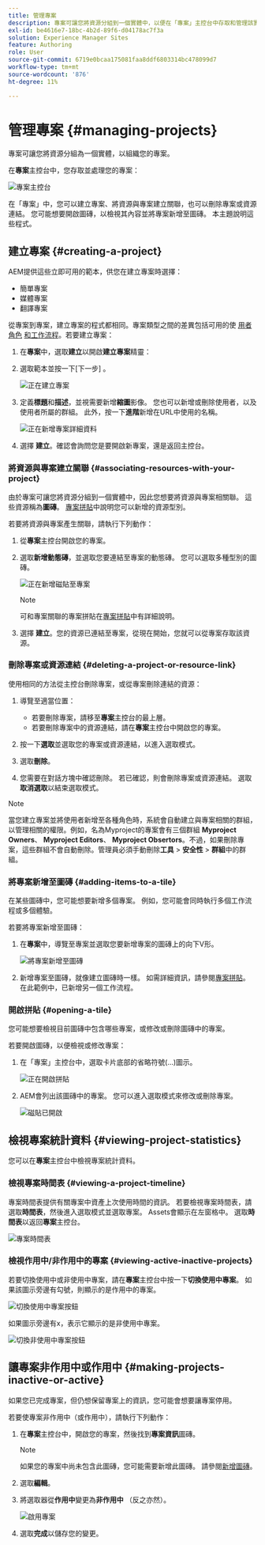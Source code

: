 ```yaml
---
title: 管理專案
description: 專案可讓您將資源分組到一個實體中，以便在「專案」主控台中存取和管理該實體，藉此組織您的專案
exl-id: be4616e7-18bc-4b2d-89f6-d04178ac7f3a
solution: Experience Manager Sites
feature: Authoring
role: User
source-git-commit: 6719e0bcaa175081faa8ddf6803314bc478099d7
workflow-type: tm+mt
source-wordcount: '876'
ht-degree: 11%

---
```


# 管理專案 {#managing-projects}

專案可讓您將資源分組為一個實體，以組織您的專案。

在&#x200B;**專案**&#x200B;主控台中，您存取並處理您的專案：

![專案主控台](/help/sites-cloud/authoring/assets/projects-console.png)

在「專案」中，您可以建立專案、將資源與專案建立關聯，也可以刪除專案或資源連結。 您可能想要開啟圖磚，以檢視其內容並將專案新增至圖磚。 本主題說明這些程式。

## 建立專案 {#creating-a-project}

AEM提供這些立即可用的範本，供您在建立專案時選擇：

* 簡單專案
* 媒體專案
* 翻譯專案

<!-- Hiding product photoshoot via cqdoc-18072 as it is not available in Skyline.
* Product Photo Shoot Project 
-->

從專案到專案，建立專案的程式都相同。專案類型之間的差異包括可用的使 [用者角色](/help/sites-cloud/authoring/projects/overview.md) [和工作流程](/help/sites-cloud/authoring/projects/workflows.md)。若要建立專案：

1. 在&#x200B;**專案**&#x200B;中，選取&#x200B;**建立**&#x200B;以開啟&#x200B;**建立專案**&#x200B;精靈：
1. 選取範本並按一下[下一步] **&#x200B;**。

   ![正在建立專案](/help/sites-cloud/authoring/assets/projects-create.png)

1. 定義&#x200B;**標題**&#x200B;和&#x200B;**描述**，並視需要新增&#x200B;**縮圖**&#x200B;影像。 您也可以新增或刪除使用者，以及使用者所屬的群組。 此外，按一下&#x200B;**進階**&#x200B;新增在URL中使用的名稱。

   ![正在新增專案詳細資料](/help/sites-cloud/authoring/assets/projects-add-team.png)

1. 選擇 **建立**。確認會詢問您是要開啟新專案，還是返回主控台。

### 將資源與專案建立關聯 {#associating-resources-with-your-project}

由於專案可讓您將資源分組到一個實體中，因此您想要將資源與專案相關聯。 這些資源稱為&#x200B;**圖磚**。 [專案拼貼](/help/sites-cloud/authoring/projects/overview.md#project-tiles)中說明您可以新增的資源型別。

若要將資源與專案產生關聯，請執行下列動作：

1. 從&#x200B;**專案**&#x200B;主控台開啟您的專案。
1. 選取&#x200B;**新增動態磚**，並選取您要連結至專案的動態磚。 您可以選取多種型別的圖磚。

   ![正在新增磁貼至專案](/help/sites-cloud/authoring/assets/projects-add-tile.png)

   >[!NOTE]
   >
   >可和專案關聯的專案拼貼在[專案拼貼](/help/sites-cloud/authoring/projects/overview.md#project-tiles)中有詳細說明。

1. 選擇 **建立**。您的資源已連結至專案，從現在開始，您就可以從專案存取該資源。

### 刪除專案或資源連結 {#deleting-a-project-or-resource-link}

使用相同的方法從主控台刪除專案，或從專案刪除連結的資源：

1. 導覽至適當位置：

   * 若要刪除專案，請移至&#x200B;**專案**&#x200B;主控台的最上層。
   * 若要刪除專案中的資源連結，請在&#x200B;**專案**&#x200B;主控台中開啟您的專案。

1. 按一下&#x200B;**選取**&#x200B;並選取您的專案或資源連結，以進入選取模式。
1. 選取&#x200B;**刪除**。

1. 您需要在對話方塊中確認刪除。 若已確認，則會刪除專案或資源連結。 選取&#x200B;**取消選取**&#x200B;以結束選取模式。

>[!NOTE]
>
>當您建立專案並將使用者新增至各種角色時，系統會自動建立與專案相關的群組，以管理相關的權限。例如，名為Myproject的專案會有三個群組 **Myproject Owners**、 **Myproject Editors**、 **Myproject Obsertors**。不過，如果刪除專案，這些群組不會自動刪除。管理員必須手動刪除&#x200B;**工具** > **安全性** > **群組**&#x200B;中的群組。

### 將專案新增至圖磚 {#adding-items-to-a-tile}

在某些圖磚中，您可能想要新增多個專案。 例如，您可能會同時執行多個工作流程或多個體驗。

若要將專案新增至圖磚：

1. 在&#x200B;**專案**&#x200B;中，導覽至專案並選取您要新增專案的圖磚上的向下V形。

   ![將專案新增至圖磚](/help/sites-cloud/authoring/assets/project-workflows.png)

1. 新增專案至圖磚，就像建立圖磚時一樣。 如需詳細資訊，請參閱[專案拼貼](/help/sites-cloud/authoring/projects/overview.md#project-tiles)。 在此範例中，已新增另一個工作流程。

### 開啟拼貼 {#opening-a-tile}

您可能想要檢視目前圖磚中包含哪些專案，或修改或刪除圖磚中的專案。

若要開啟圖磚，以便檢視或修改專案：

1. 在「專案」主控台中，選取卡片底部的省略符號(...)圖示。

   ![正在開啟拼貼](/help/sites-cloud/authoring/assets/project-links.png)

1. AEM會列出該圖磚中的專案。 您可以進入選取模式來修改或刪除專案。

   ![磁貼已開啟](/help/sites-cloud/authoring/assets/projects-add-link.png)

## 檢視專案統計資料 {#viewing-project-statistics}

您可以在&#x200B;**專案**&#x200B;主控台中檢視專案統計資料。

### 檢視專案時間表 {#viewing-a-project-timeline}

專案時間表提供有關專案中資產上次使用時間的資訊。 若要檢視專案時間表，請選取&#x200B;**時間表**，然後進入選取模式並選取專案。 Assets會顯示在左窗格中。 選取&#x200B;**時間表**&#x200B;以返回&#x200B;**專案**&#x200B;主控台。

![專案時間表](/help/sites-cloud/authoring/assets/projects-timeline.png)

### 檢視作用中/非作用中的專案 {#viewing-active-inactive-projects}

若要切換使用中或非使用中專案，請在&#x200B;**專案**&#x200B;主控台中按一下&#x200B;**切換使用中專案**。 如果該圖示旁邊有勾號，則顯示的是作用中的專案。

![切換使用中專案按鈕](/help/sites-cloud/authoring/assets/projects-active.png)

如果圖示旁邊有x，表示它顯示的是非使用中專案。

![切換非使用中專案按鈕](/help/sites-cloud/authoring/assets/projects-inactive.png)

## 讓專案非作用中或作用中 {#making-projects-inactive-or-active}

如果您已完成專案，但仍想保留專案上的資訊，您可能會想要讓專案停用。

若要使專案非作用中（或作用中），請執行下列動作：

1. 在&#x200B;**專案**&#x200B;主控台中，開啟您的專案，然後找到&#x200B;**專案資訊**&#x200B;圖磚。

   >[!NOTE]
   >
   >如果您的專案中尚未包含此圖磚，您可能需要新增此圖磚。 請參閱[新增圖磚](#adding-items-to-a-tile)。

1. 選取&#x200B;**編輯**。
1. 將選取器從&#x200B;**作用中**&#x200B;變更為&#x200B;**非作用中** （反之亦然）。

   ![啟用專案](/help/sites-cloud/authoring/assets/projects-add-team.png)

1. 選取&#x200B;**完成**&#x200B;以儲存您的變更。
